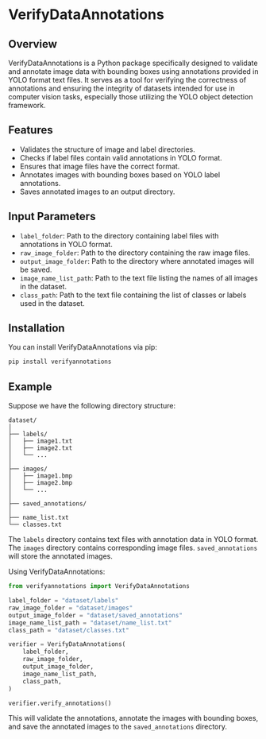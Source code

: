 
# VerifyDataAnnotations

## Overview

VerifyDataAnnotations is a Python package specifically designed to validate and annotate image data with bounding boxes using annotations provided in YOLO format text files. It serves as a tool for verifying the correctness of annotations and ensuring the integrity of datasets intended for use in computer vision tasks, especially those utilizing the YOLO object detection framework.

## Features

- Validates the structure of image and label directories.
- Checks if label files contain valid annotations in YOLO format.
- Ensures that image files have the correct format.
- Annotates images with bounding boxes based on YOLO label annotations.
- Saves annotated images to an output directory.

## Input Parameters

- `label_folder`: Path to the directory containing label files with annotations in YOLO format.
- `raw_image_folder`: Path to the directory containing the raw image files.
- `output_image_folder`: Path to the directory where annotated images will be saved.
- `image_name_list_path`: Path to the text file listing the names of all images in the dataset.
- `class_path`: Path to the text file containing the list of classes or labels used in the dataset.



## Installation

You can install VerifyDataAnnotations via pip:

```bash
pip install verifyannotations
```


## Example

Suppose we have the following directory structure:

```
dataset/
│
├── labels/
│   ├── image1.txt
│   ├── image2.txt
│   └── ...
│
├── images/
│   ├── image1.bmp
│   ├── image2.bmp
│   └── ...
│
├── saved_annotations/
│
├── name_list.txt
└── classes.txt
```

The `labels` directory contains text files with annotation data in YOLO format. The `images` directory contains corresponding image files. `saved_annotations` will store the annotated images.

Using VerifyDataAnnotations:

```python
from verifyannotations import VerifyDataAnnotations

label_folder = "dataset/labels"
raw_image_folder = "dataset/images"
output_image_folder = "dataset/saved_annotations"
image_name_list_path = "dataset/name_list.txt"
class_path = "dataset/classes.txt"

verifier = VerifyDataAnnotations(
    label_folder,
    raw_image_folder,
    output_image_folder,
    image_name_list_path,
    class_path,
)

verifier.verify_annotations()
```

This will validate the annotations, annotate the images with bounding boxes, and save the annotated images to the `saved_annotations` directory.
